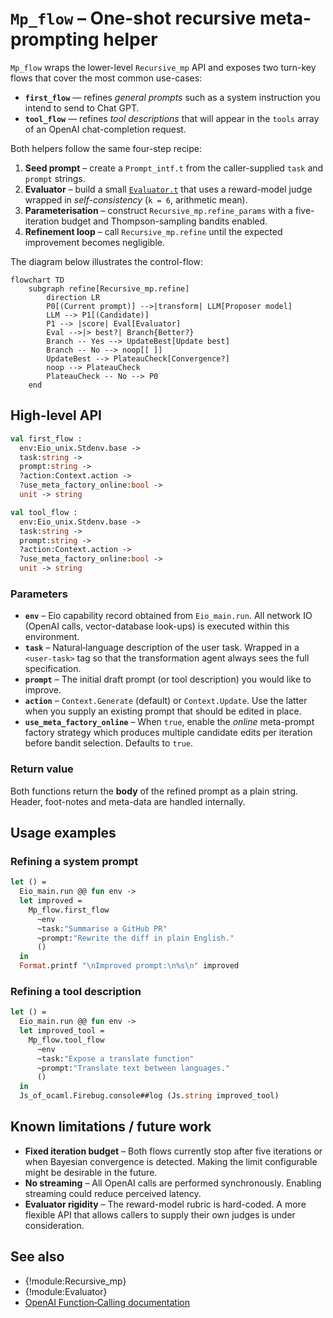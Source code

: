 # `Mp_flow` – One-shot recursive meta-prompting helper

`Mp_flow` wraps the lower-level `Recursive_mp` API and exposes two
turn-key flows that cover the most common use-cases:

* **`first_flow`** — refines *general prompts* such as a system
  instruction you intend to send to Chat GPT.
* **`tool_flow`** — refines *tool descriptions* that will appear in the
  `tools` array of an OpenAI chat-completion request.

Both helpers follow the same four-step recipe:

1. **Seed prompt** – create a `Prompt_intf.t` from the caller-supplied
   `task` and `prompt` strings.
2. **Evaluator** – build a small [`Evaluator.t`](./evaluator.doc.md)
   that uses a reward-model judge wrapped in *self-consistency*
   (`k = 6`, arithmetic mean).
3. **Parameterisation** – construct `Recursive_mp.refine_params` with
   a five-iteration budget and Thompson-sampling bandits enabled.
4. **Refinement loop** – call `Recursive_mp.refine` until the expected
   improvement becomes negligible.

The diagram below illustrates the control-flow:

```mermaid
flowchart TD
    subgraph refine[Recursive_mp.refine]
        direction LR
        P0[(Current prompt)] -->|transform| LLM[Proposer model]
        LLM --> P1[(Candidate)]
        P1 --> |score| Eval[Evaluator]
        Eval -->|> best?| Branch{Better?}
        Branch -- Yes --> UpdateBest[Update best]
        Branch -- No --> noop[[ ]]
        UpdateBest --> PlateauCheck[Convergence?]
        noop --> PlateauCheck
        PlateauCheck -- No --> P0
    end
```

## High-level API

```ocaml
val first_flow :
  env:Eio_unix.Stdenv.base ->
  task:string ->
  prompt:string ->
  ?action:Context.action ->
  ?use_meta_factory_online:bool ->
  unit -> string

val tool_flow :
  env:Eio_unix.Stdenv.base ->
  task:string ->
  prompt:string ->
  ?action:Context.action ->
  ?use_meta_factory_online:bool ->
  unit -> string
```

### Parameters

* **`env`** – Eio capability record obtained from `Eio_main.run`. All network
  IO (OpenAI calls, vector-database look-ups) is executed within this
  environment.
* **`task`** – Natural‐language description of the user task. Wrapped in a
  `<user-task>` tag so that the transformation agent always sees the full
  specification.
* **`prompt`** – The initial draft prompt (or tool description) you would like
  to improve.
* **`action`** – `Context.Generate` (default) or `Context.Update`. Use the
  latter when you supply an existing prompt that should be edited in place.
* **`use_meta_factory_online`** – When `true`, enable the *online*
  meta-prompt factory strategy which produces multiple candidate edits per
  iteration before bandit selection. Defaults to `true`.

### Return value

Both functions return the **body** of the refined prompt as a plain string.
Header, foot-notes and meta-data are handled internally.

## Usage examples

### Refining a system prompt

```ocaml
let () =
  Eio_main.run @@ fun env ->
  let improved =
    Mp_flow.first_flow
      ~env
      ~task:"Summarise a GitHub PR"
      ~prompt:"Rewrite the diff in plain English."
      ()
  in
  Format.printf "\nImproved prompt:\n%s\n" improved
```

### Refining a tool description

```ocaml
let () =
  Eio_main.run @@ fun env ->
  let improved_tool =
    Mp_flow.tool_flow
      ~env
      ~task:"Expose a translate function"
      ~prompt:"Translate text between languages."
      ()
  in
  Js_of_ocaml.Firebug.console##log (Js.string improved_tool)
```

## Known limitations / future work

* **Fixed iteration budget** – Both flows currently stop after five
  iterations or when Bayesian convergence is detected.  Making the
  limit configurable might be desirable in the future.
* **No streaming** – All OpenAI calls are performed synchronously.
  Enabling streaming could reduce perceived latency.
* **Evaluator rigidity** – The reward-model rubric is hard-coded. A more
  flexible API that allows callers to supply their own judges is under
  consideration.

## See also

* {!module:Recursive_mp}
* {!module:Evaluator}
* [OpenAI Function‐Calling documentation](https://platform.openai.com/docs/guides/function-calling)

